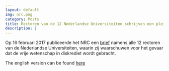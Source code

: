 ```yaml
---
layout: default
img: nrc.png
category: Posts
title: Rectoren van de 12 Nederlandse Universiteiten schrijven een pleidooi voor vrije wetenschap
description: |
---
```

  
  Op 16 februari 2017 publiceerde het NRC een [brief](https://www.nrc.nl/nieuws/2017/02/16/wetenschap-moet-vooral-vrij-blijven-6728319-a1546332) namens alle 12 rectoren van de Nederlandse Universiteiten, waarin zij waarschuwen voor het gevaar dat de vrije wetenschap in diskrediet wordt gebracht.

 The english version can be found [here](https://www.uu.nl/en/news/rectors-concerned-about-the-freedom-of-science)
